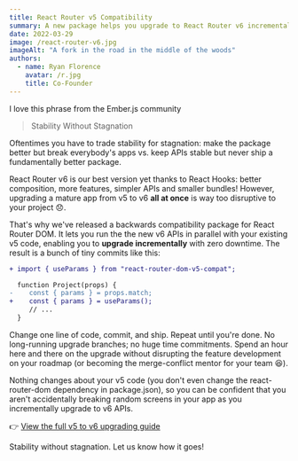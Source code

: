 ```yaml
---
title: React Router v5 Compatibility
summary: A new package helps you upgrade to React Router v6 incrementally
date: 2022-03-29
image: /react-router-v6.jpg
imageAlt: "A fork in the road in the middle of the woods"
authors:
  - name: Ryan Florence
    avatar: /r.jpg
    title: Co-Founder
---
```


I love this phrase from the Ember.js community

> Stability Without Stagnation

Oftentimes you have to trade stability for stagnation: make the package better but break everybody's apps vs. keep APIs stable but never ship a fundamentally better package.

React Router v6 is our best version yet thanks to React Hooks: better composition, more features, simpler APIs and smaller bundles! However, upgrading a mature app from v5 to v6 **all at once** is way too disruptive to your project 😞.

That's why we've released a backwards compatibility package for React Router DOM. It lets you run the the new v6 APIs in parallel with your existing v5 code, enabling you to **upgrade incrementally** with zero downtime. The result is a bunch of tiny commits like this:

```diff
+ import { useParams } from "react-router-dom-v5-compat";

  function Project(props) {
-    const { params } = props.match;
+    const { params } = useParams();
     // ...
  }
```

Change one line of code, commit, and ship. Repeat until you're done. No long-running upgrade branches; no huge time commitments. Spend an hour here and there on the upgrade without disrupting the feature development on your roadmap (or becoming the merge-conflict mentor for your team 😆).

Nothing changes about your v5 code (you don't even change the react-router-dom dependency in package.json), so you can be confident that you aren't accidentally breaking random screens in your app as you incrementally upgrade to v6 APIs.

👉 [View the full v5 to v6 upgrading guide](https://reactrouter.com/docs/en/v6/upgrading/v5)

Stability without stagnation. Let us know how it goes!
